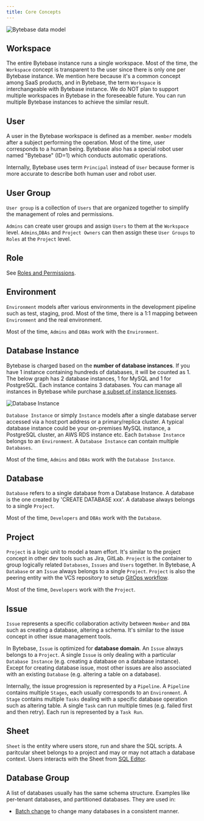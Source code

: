 ```yaml
---
title: Core Concepts
---
```


![Bytebase data model](/content/docs/core-concepts/data-model-v2.webp)

## Workspace

The entire Bytebase instance runs a single workspace. Most of the time, the `Workspace` concept is transparent to the user since there is only one per Bytebase instance. We mention here because it's a common concept among SaaS products, and in Bytebase, the term `Workspace` is interchangeable with Bytebase instance. We do NOT plan to support multiple workspaces in Bytebase in the foreseeable future. You can run multiple Bytebase instances to achieve the similar result.

## User

A user in the Bytebase workspace is defined as a member. `member` models after a subject performing the operation. Most of the time, user corresponds to a human being. Bytebase also has a special robot user named "Bytebase" (ID=1) which conducts automatic operations.

Internally, Bytebase uses term `Principal` instead of `User` because former is more accurate to describe both human user and robot user.

## User Group

`User group` is a collection of `Users` that are organized together to simplify the management of roles and permissions.

`Admins` can create user groups and assign `Users` to them at the `Workspace` level. `Admins`,`DBAs` and `Project Owners` can then assign these `User Groups` to `Roles` at the `Project` level.

## Role

See [Roles and Permissions](/docs/concepts/roles-and-permissions).

## Environment

`Environment` models after various environments in the development pipeline such as test, staging, prod. Most of the time, there is a 1:1 mapping between `Environment` and the real environment.

Most of the time, `Admins` and `DBAs` work with the `Environment`.

## Database Instance

<HintBlock type="info">

Bytebase is charged based on the **number of database instances**. If you have 1 instance containing hundreds of
databases, it will be counted as 1. The below graph has 2 database instances, 1 for MySQL and 1 for PostgreSQL. Each instance contains 3 databases. You can manage all instances in Bytebase while purchase [a subset of instance licenses](/docs/administration/license/).

</HintBlock>

![Database Instance](/content/docs/core-concepts/db-instance-and-db.webp)

`Database Instance` or simply `Instance` models after a single database server accessed via a host:port address or a primary/replica cluster. A typical database instance could be your on-premises MySQL instance, a PostgreSQL cluster, an AWS RDS instance etc. Each `Database Instance` belongs to an `Environment`. A `Database Instance` can contain multiple `Databases`.

Most of the time, `Admins` and `DBAs` work with the `Database Instance`.

## Database

`Database` refers to a single database from a Database Instance. A database is the one created by 'CREATE DATABASE xxx'. A database always belongs to a single `Project`.

Most of the time, `Developers` and `DBAs` work with the `Database`.

## Project

`Project` is a logic unit to model a team effort. It's similar to the project concept in other dev tools such as Jira, GitLab. `Project` is the container to group logically related `Databases`, `Issues` and `Users` together. In Bytebase, A `Database` or an `Issue` always belongs to a single `Project`. `Project` is also the peering entity with the VCS repository to setup [GitOps workflow](/docs/vcs-integration/add-gitops-connector).

Most of the time, `Developers` work with the `Project`.

## Issue

`Issue` represents a specific collaboration activity between `Member` and `DBA` such as creating a database, altering a schema. It's similar to the issue concept in other issue management tools.

In Bytebase, `Issue` is optimized for **database domain**. An `Issue` always belongs to a `Project`. A single `Issue` is only dealing with a particular `Database Instance` (e.g. creating a database on a database instance). Except for creating database issue, most other issues are also associated with an existing `Database` (e.g. altering a table on a database).

Internally, the issue progression is represented by a `Pipeline`. A `Pipeline` contains multiple `Stages`, each usually corresponds to an `Environment`. A `Stage` contains multiple `Tasks` dealing with a specific database operation such as altering table. A single `Task` can run multiple times (e.g. failed first and then retry). Each run is represented by a `Task Run`.

## Sheet

`Sheet` is the entity where users store, run and share the SQL scripts. A paritcular sheet belongs
to a project and may or may not attach a database context. Users interacts with the Sheet from
[SQL Editor](/docs/sql-editor/manage-sql-scripts).

## Database Group

A list of databases usually has the same schema structure. Examples like per-tenant databases, and partitioned databases. They are used in:

- [Batch change](/docs/change-database/batch-change) to
  change many databases in a consistent manner.
